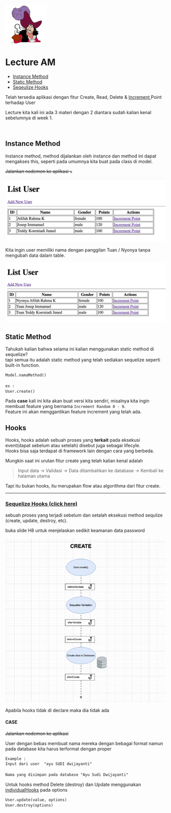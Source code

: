 <img src="./assets/4.png" style="height:120px;object-fit:contains">

# Lecture AM 
- [Instance Method](#instance-method)
- [Static Method](#static-method)
- [Seqeulize Hooks](#hooks)

Telah tersedia aplikasi dengan fitur Create, Read, Delete & <a href="https://sequelize.org/master/class/lib/model.js~Model.html#static-method-increment"> Increment </a> Point terhadap User

Lecture kita kali ini ada 3 materi dengan 2 diantara sudah kalian kenal sebelumnya di week 1.   

<br>

## Instance Method

Instance method, method dijalankan oleh instance dan method ini dapat mengakses this, seperti pada umumnya kita buat pada class di model. 

~~Jalankan nodemon ke aplikasi ⤵️~~

![image](./assets/1.png)

Kita ingin user memiliki nama dengan panggilan Tuan / Nyonya tanpa mengubah data dalam table.

![image](./assets/2.png)


## Static Method 

Tahukah kalian bahwa selama ini kalian menggunakan static method di sequelize?  
tapi semua itu adalah static method yang telah sediakan sequelize seperti built-in function.  

```txt
Model.namaMethod()

ex : 
User.create()
```

Pada **case** kali ini kita akan buat versi kita sendiri, misalnya kita ingin membuat feature yang bernama `Increment Random 0 - 9`.  
Feature ini akan menggantikan feature increment yang telah ada.


## Hooks 

Hooks, hooks adalah sebuah proses yang **terkait** pada eksekusi event(dapat sebelum atau setelah) disebut juga sebagai lifecyle.  
Hooks bisa saja terdapat di framework lain dengan cara yang berbeda.

Mungkin saat ini urutan fitur create yang telah kalian kenal adalah 

> Input data -> Validasi -> Data ditambahkan ke database -> Kembali ke halaman utama

Tapi itu bukan hooks, itu merupakan flow atau algorithma dari fitur create.

---


### [Sequelize Hooks (click here)](http://sequelize.org/master/manual/hooks.html)  
sebuah proses yang terjadi sebelum dan setalah eksekusi method sequlize (create, update, destroy, etc). 

buka slide H8 untuk menjelaskan sedikit keamanan data password

![image](./assets/3.png)

Apabila hooks tidak di declare maka dia tidak ada

#### CASE
~~Jalankan nodemon ke aplikasi~~  

User dengan bebas membuat nama mereka dengan bebagai format namun pada database kita harus terformat dengan proper
```txt
Example : 
Input dari user  "ayu SUDI dwijayanti" 

Nama yang disimpan pada database "Ayu Sudi Dwijayanti"
```

Untuk hooks method Delete (destroy) dan Update menggunakan <a href="https://sequelize.org/master/manual/hooks.html#:~:text=can%20pass%20the%20%7B-,individualHooks,-%3A%20true%20%7D%20option%20to">individualHooks</a> pada options
```txt
User.update(value, options)
User.destroy(options)
```